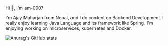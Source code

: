 
Hi 👋, I'm am-0007

I'm Ajay Maharjan from Nepal, and I do content on Backend Development. I really enjoy learning Java Language and its framework like Spring. I'm enjoying working on microservices, kubernetes and Docker. 

![Anurag's GitHub stats](https://github-readme-stats.vercel.app/api?username=am-0007&theme=swift&show_icons=true)
